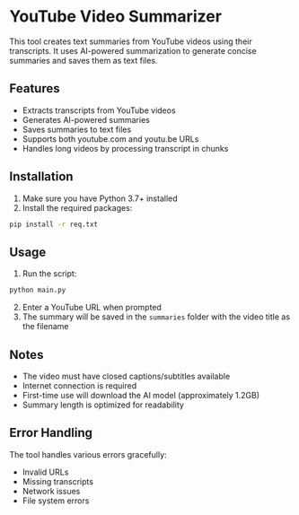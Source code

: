 # YouTube Video Summarizer

This tool creates text summaries from YouTube videos using their transcripts. It uses AI-powered summarization to generate concise summaries and saves them as text files.

## Features

- Extracts transcripts from YouTube videos
- Generates AI-powered summaries
- Saves summaries to text files
- Supports both youtube.com and youtu.be URLs
- Handles long videos by processing transcript in chunks

## Installation

1. Make sure you have Python 3.7+ installed
2. Install the required packages:
```bash
pip install -r req.txt
```

## Usage

1. Run the script:
```bash
python main.py
```

2. Enter a YouTube URL when prompted
3. The summary will be saved in the `summaries` folder with the video title as the filename

## Notes

- The video must have closed captions/subtitles available
- Internet connection is required
- First-time use will download the AI model (approximately 1.2GB)
- Summary length is optimized for readability

## Error Handling

The tool handles various errors gracefully:
- Invalid URLs
- Missing transcripts
- Network issues
- File system errors 

